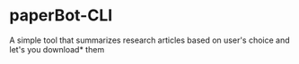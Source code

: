 # paperBot-CLI
A simple tool that summarizes research articles based on user's choice and let's you download* them
